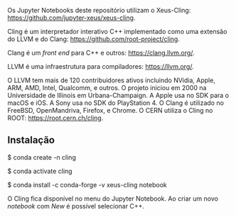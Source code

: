 Os Jupyter Notebooks deste repositório utilizam o Xeus-Cling: https://github.com/jupyter-xeus/xeus-cling.

Cling é um interpretador interativo C++ implementado como uma extensão do LLVM e do Clang: https://github.com/root-project/cling.

Clang é um *front end* para C++ e outros: https://clang.llvm.org/.

LLVM é uma infraestrutura para compiladores: https://llvm.org/.

O LLVM tem mais de 120 contribuidores ativos incluindo NVidia, Apple, ARM, AMD, Intel, Qualcomm, e outros. O projeto iniciou em 2000 na Universidade de Illinois em Urbana-Champaign. A Apple usa no SDK para o macOS e iOS. A Sony usa no SDK do PlayStation 4. O Clang é utilizado no FreeBSD, OpenMandriva, Firefox, e Chrome. O CERN utiliza o Cling no ROOT: https://root.cern.ch/cling.

## Instalação

$ conda create -n cling

$ conda activate cling

$ conda install -c conda-forge -v xeus-cling notebook

O Cling fica disponível no menu do Jupyter Notebook. Ao criar um novo *notebook* com *New* é possível selecionar C++.
